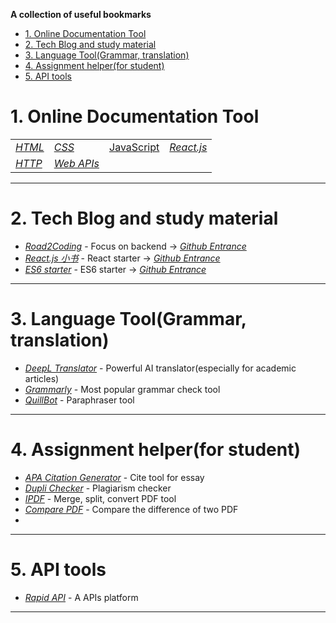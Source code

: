 **A collection of useful bookmarks**
- [1. Online Documentation Tool](#1-online-documentation-tool)
- [2. Tech Blog and study material](#2-tech-blog-and-study-material)
- [3. Language Tool(Grammar, translation)](#3-language-toolgrammar-translation)
- [4. Assignment helper(for student)](#4-assignment-helperfor-student)
- [5. API tools](#5-api-tools)
# 1. Online Documentation Tool
|     |     |     |     |
| --- | --- | --- | --- |
| [*HTML*](https://devdocs.io/html/)  | [*CSS*](https://devdocs.io/css/)  | [JavaScript](https://devdocs.io/javascript/) | [*React.js*](https://devdocs.io/react/) |
| [*HTTP*](https://devdocs.io/http/) | [*Web APIs*](https://devdocs.io/dom/) |
***
# 2. Tech Blog and study material
* [*Road2Coding*](https://www.r2coding.com/#/README) - Focus on backend -> [*Github Entrance*](https://github.com/rd2coding/Road2Coding)
* [*React.js 小书*](https://hyf.js.org/react-naive-book/) - React starter -> [*Github Entrance*](https://github.com/huzidaha/react-naive-book)
* [*ES6 starter*](https://es6.ruanyifeng.com/) - ES6 starter -> [*Github Entrance*](https://github.com/ruanyf/es6tutorial)
***
# 3. Language Tool(Grammar, translation)
* [*DeepL Translator*](https://www.deepl.com/en/translator) - Powerful AI translator(especially for academic articles)
* [*Grammarly*](https://www.grammarly.com) - Most popular grammar check tool
* [*QuillBot*](https://quillbot.com/) - Paraphraser tool
***
# 4. Assignment helper(for student)
* [*APA Citation Generator*](https://www.scribbr.com/apa-citation-generator/) - Cite tool for essay
* [*Dupli Checker*](https://www.duplichecker.com/) - Plagiarism checker
* [*IPDF*](https://www.ilovepdf.com/) - Merge, split, convert PDF tool
* [*Compare PDF*](https://tools.pdf24.org/zh/compare-pdf) - Compare the difference of two PDF
* 
***
# 5. API tools
* [*Rapid API*](https://rapidapi.com/) - A APIs platform

***